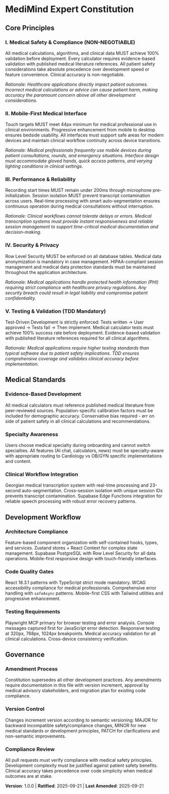 <!--
Sync Impact Report:
Version change: Template → 1.0.0 (Initial constitution for MediMind Expert)
Added sections:
- Medical Safety & Compliance (Healthcare-specific governance)
- Mobile-First Development (Touch-optimized medical interface standards)
- Performance & Reliability (Clinical-grade availability requirements)
- Security & Privacy (HIPAA compliance and medical data protection)
- Testing & Validation (Evidence-based medical accuracy requirements)
Templates requiring updates:
- ✅ plan-template.md: Constitution check references updated
- ✅ spec-template.md: Medical compliance requirements aligned
- ✅ tasks-template.md: TDD and validation task patterns confirmed
Follow-up TODOs: None - all placeholders filled
-->

# MediMind Expert Constitution

## Core Principles

### I. Medical Safety & Compliance (NON-NEGOTIABLE)
All medical calculations, algorithms, and clinical data MUST achieve 100% validation before deployment. Every calculator requires evidence-based validation with published medical literature references. All patient safety considerations take absolute precedence over development speed or feature convenience. Clinical accuracy is non-negotiable.

*Rationale: Healthcare applications directly impact patient outcomes. Incorrect medical calculations or advice can cause patient harm, making accuracy the paramount concern above all other development considerations.*

### II. Mobile-First Medical Interface
Touch targets MUST meet 44px minimum for medical professional use in clinical environments. Progressive enhancement from mobile to desktop ensures bedside usability. All interfaces must support safe areas for modern devices and maintain clinical workflow continuity across device transitions.

*Rationale: Medical professionals frequently use mobile devices during patient consultations, rounds, and emergency situations. Interface design must accommodate gloved hands, quick access patterns, and varying lighting conditions in clinical settings.*

### III. Performance & Reliability
Recording start times MUST remain under 200ms through microphone pre-initialization. Session isolation MUST prevent transcript contamination across users. Real-time processing with smart auto-segmentation ensures continuous operation during medical consultations without interruption.

*Rationale: Clinical workflows cannot tolerate delays or errors. Medical transcription systems must provide instant responsiveness and reliable session management to support time-critical medical documentation and decision-making.*

### IV. Security & Privacy
Row Level Security MUST be enforced on all database tables. Medical data anonymization is mandatory in case management. HIPAA-compliant session management and medical data protection standards must be maintained throughout the application architecture.

*Rationale: Medical applications handle protected health information (PHI) requiring strict compliance with healthcare privacy regulations. Any security breach could result in legal liability and compromise patient confidentiality.*

### V. Testing & Validation (TDD Mandatory)
Test-Driven Development is strictly enforced: Tests written → User approved → Tests fail → Then implement. Medical calculator tests must achieve 100% success rate before deployment. Evidence-based validation with published literature references required for all clinical algorithms.

*Rationale: Medical applications require higher testing standards than typical software due to patient safety implications. TDD ensures comprehensive coverage and validates clinical accuracy before implementation.*

## Medical Standards

### Evidence-Based Development
All medical calculators must reference published medical literature from peer-reviewed sources. Population-specific calibration factors must be included for demographic accuracy. Conservative bias required - err on side of patient safety in all clinical calculations and recommendations.

### Specialty Awareness
Users choose medical specialty during onboarding and cannot switch specialties. All features (AI chat, calculators, news) must be specialty-aware with appropriate routing to Cardiology vs OB/GYN specific implementations and content.

### Clinical Workflow Integration
Georgian medical transcription system with real-time processing and 23-second auto-segmentation. Cross-session isolation with unique session IDs prevents transcript contamination. Supabase Edge Functions integration for reliable speech processing with robust error recovery patterns.

## Development Workflow

### Architecture Compliance
Feature-based component organization with self-contained hooks, types, and services. Zustand stores + React Context for complex state management. Supabase PostgreSQL with Row Level Security for all data operations. Mobile-first responsive design with touch-friendly interfaces.

### Code Quality Gates
React 18.3.1 patterns with TypeScript strict mode mandatory. WCAG accessibility compliance for medical professionals. Comprehensive error handling with `safeAsync` patterns. Mobile-first CSS with Tailwind utilities and progressive enhancement.

### Testing Requirements
Playwright MCP primary for browser testing and error analysis. Console messages captured first for JavaScript error detection. Responsive testing at 320px, 768px, 1024px breakpoints. Medical accuracy validation for all clinical calculations. Cross-device consistency verification.

## Governance

### Amendment Process
Constitution supersedes all other development practices. Any amendments require documentation in this file with version increment, approval by medical advisory stakeholders, and migration plan for existing code compliance.

### Version Control
Changes increment version according to semantic versioning: MAJOR for backward incompatible safety/compliance changes, MINOR for new medical standards or development principles, PATCH for clarifications and non-semantic improvements.

### Compliance Review
All pull requests must verify compliance with medical safety principles. Development complexity must be justified against patient safety benefits. Clinical accuracy takes precedence over code simplicity when medical outcomes are at stake.

**Version**: 1.0.0 | **Ratified**: 2025-09-21 | **Last Amended**: 2025-09-21